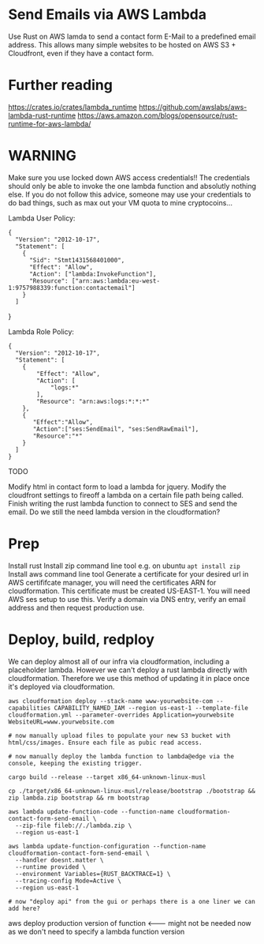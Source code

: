 # Send Emails via AWS Lambda
Use Rust on AWS lamda to send a contact form E-Mail to a predefined email address. This allows many simple websites to be hosted on AWS S3 + Cloudfront, even if they have a contact form.

# Further reading
https://crates.io/crates/lambda_runtime
https://github.com/awslabs/aws-lambda-rust-runtime
https://aws.amazon.com/blogs/opensource/rust-runtime-for-aws-lambda/

# WARNING
Make sure you use locked down AWS access credentials!! The credentials should only be able to invoke the one lambda function and absolutly nothing else. If you do not follow this advice, someone may use your credentials to do bad things, such as max out your VM quota to mine cryptocoins...

Lambda User Policy:

    {
      "Version": "2012-10-17",
      "Statement": [
        {
          "Sid": "Stmt1431568401000",
          "Effect": "Allow",
          "Action": ["lambda:InvokeFunction"],
          "Resource": ["arn:aws:lambda:eu-west-1:9757988339:function:contactemail"]
        }
      ]
   }

Lambda Role Policy:
    
    {
      "Version": "2012-10-17",
      "Statement": [
        {
            "Effect": "Allow",
            "Action": [
                "logs:*"
            ],
            "Resource": "arn:aws:logs:*:*:*"
        },
        {
           "Effect":"Allow",
           "Action":["ses:SendEmail", "ses:SendRawEmail"],
           "Resource":"*"
        }
      ]
    }

TODO

Modify html in contact form to load a lambda for jquery.
Modify the cloudfront settings to fireoff a lambda on a certain file path being called.
Finish writing the rust lambda function to connect to SES and send the email.
Do we still the need lambda version in the cloudformation?

# Prep
Install rust
Install zip command line tool e.g. on ubuntu `apt install zip`
Install aws command line tool
Generate a certificate for your desired url in AWS certififcate manager, you will need the certificates ARN for cloudformation. This certificate must be created US-EAST-1.
You will need AWS ses setup to use this. Verify a domain via DNS entry, verify an email address and then request production use.

# Deploy, build, redploy
We can deploy almost all of our infra via cloudformation, including a placeholder lambda. However we can't deploy a rust lambda directly with cloudformation. Therefore we use this method of updating it in place once it's deployed via cloudformation.
```
aws cloudformation deploy --stack-name www-yourwebsite-com --capabilities CAPABILITY_NAMED_IAM --region us-east-1 --template-file cloudformation.yml --parameter-overrides Application=yourwebsite WebsiteURL=www.yourwebsite.com

# now manually upload files to populate your new S3 bucket with html/css/images. Ensure each file as pubic read access.

# now manually deploy the lambda function to lambda@edge via the console, keeping the existing trigger.

cargo build --release --target x86_64-unknown-linux-musl

cp ./target/x86_64-unknown-linux-musl/release/bootstrap ./bootstrap && zip lambda.zip bootstrap && rm bootstrap

aws lambda update-function-code --function-name cloudformation-contact-form-send-email \
  --zip-file fileb://./lambda.zip \
  --region us-east-1

aws lambda update-function-configuration --function-name cloudformation-contact-form-send-email \
  --handler doesnt.matter \
  --runtime provided \
  --environment Variables={RUST_BACKTRACE=1} \
  --tracing-config Mode=Active \
  --region us-east-1

# now "deploy api" from the gui or perhaps there is a one liner we can add here?
```

aws deploy production version of function <--- might not be needed now as we don't need to specify a lambda function version